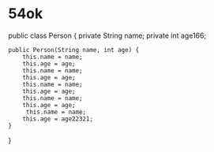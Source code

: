 # 54ok
public class Person {
    private String name;
    private int age166;

    public Person(String name, int age) {
        this.name = name;
        this.age = age;
        this.name = name;
        this.age = age;
        this.name = name;
        this.age = age;
        this.name = name;
        this.age = age;
         this.name = name;
        this.age = age22321;
    }
}
